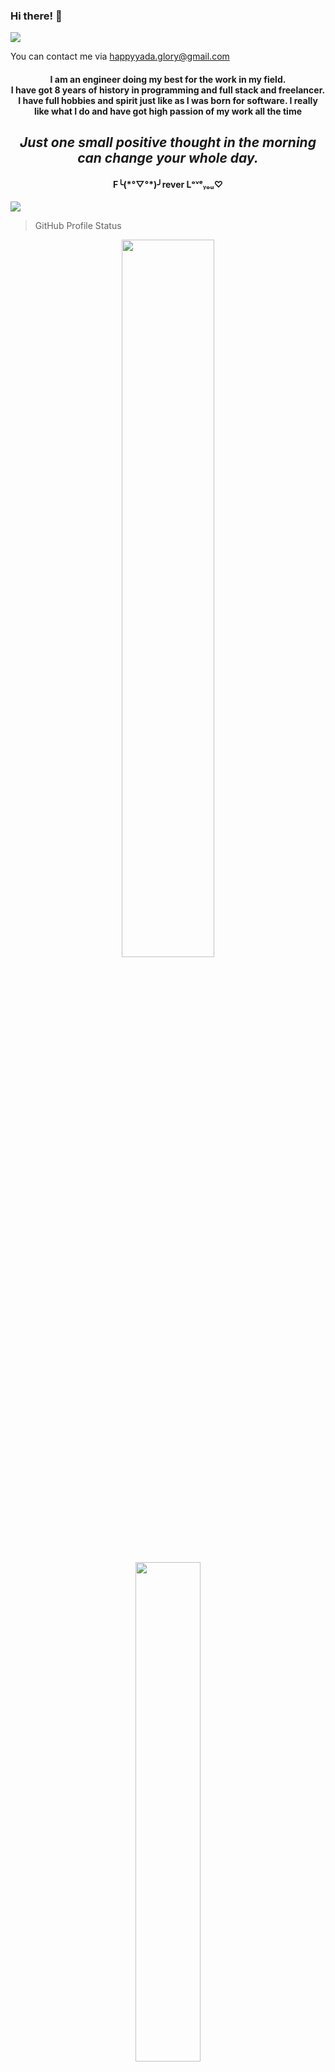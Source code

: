 ### Hi there! 👋

<!--
**foreverglorydev/foreverglorydev** is a ✨ _special_ ✨ repository because its `README.md` (this file) appears on your GitHub profile.

Here are some ideas to get you started:

- 🔭 I’m currently working on ...
- 🌱 I’m currently learning ...
- 👯 I’m looking to collaborate on ...
- 🤔 I’m looking for help with ...
- 💬 Ask me about ...
- 📫 How to reach me: ...
- 😄 Pronouns: ...
- ⚡ Fun fact: ...
-->

![](https://komarev.com/ghpvc/?username=foreverglorydev&color=yellow)

You can contact me via happyyada.glory@gmail.com
<h4 align="center">
I am an engineer doing my best for the work in my field. 
<br />
I have got 8 years of history in programming and full stack and freelancer. 
I have full hobbies and spirit just like as I was born for software. 
I really like what I do and have got high passion of my work all the time
<br />
</h4>

<i><h2 align="center">Just one small positive thought in the morning can change your whole day.</h2></i>
<h4 align="center">F╰(*°▽°*)╯rever Lᵒᵛᵉᵧₒᵤ♡</h4>

![](https://minionicious.files.wordpress.com/2016/08/dave2.png)


> GitHub Profile Status

<p align="center">
    <img src="https://github-readme-stats.vercel.app/api?username=atosinu&show_icons=true&bg_color=0e2239&text_color=58a6ff&hide_border=true" width="54.25%">
    <img src="https://github-readme-stats.vercel.app/api/top-langs?username=atosinu&layout=compact&bg_color=0e2239&text_color=58a6ff&hide_border=true" width="45.25%">
</p>

> GitHub Activity Graph

<a href="https://github.com/foreverglorydev/foreverglorydev"><img alt="atosinu's activity graph" src="https://activity-graph.herokuapp.com/graph?username=foreverglorydev&bg_color=0e2239&color=58a6ff&line=114a88&point=58a6ff&hide_border=true" /></a>
  
